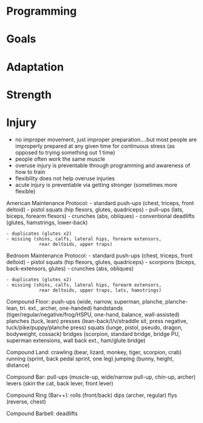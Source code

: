 # Programming


# Goals

# Adaptation

# Strength

# Injury
- no improper movement, just improper preparation....but most people are improperly prepared at any given time for continuous stress (as opposed to trying something out 1 time)
- people often work the same muscle
- overuse injury is preventable through programming and awareness of how to train
- flexibility does not help overuse injuries
- acute injury is preventable via getting stronger (sometimes more flexible)




American Maintenance Protocol:
    - standard push-ups (chest, triceps, front deltoid)
    - pistol squats (hip flexors, glutes, quadriceps)
    - pull-ups (lats, biceps, forearm flexors)
    - crunches (abs, obliques)
    - conventional deadlifts (glutes, hamstrings, lower-back)

    - duplicates (glutes x2)
    - missing (shins, calfs, lateral hips, forearm extensors, 
                rear deltoids, upper traps)

Bedroom Maintenance Protocol:
    - standard push-ups (chest, triceps, front deltoid)
    - pistol squats (hip flexors, glutes, quadriceps)
    - scorpions (biceps, back-extensors, glutes)
    - crunches (abs, obliques)

    - duplicates (glutes x2)
    - missing (shins, calfs, lateral hips, forearm extensors, 
                rear deltoids, upper traps, lats, hamstrings)






Compound Floor:
push-ups (wide, narrow, superman, planche, planche-lean, tri. ext., archer, one-handed)
handstands (tiger/regular/negative/frog/HSPU, one-hand, balance, wall-assisted)
planches (tuck, lean)
presses (lean-back/l/v/straddle sit, press negative, tuck/pike/puppy/planche press)
squats (lunge, pistol, pseudo, dragon, bodyweight, cossack)
bridges (scorpion, standard bridge, bridge PU, superman extensions, wall back ext., ham/glute bridge)

Compound Land:
crawling (bear, lizard, monkey, tiger, scorpion, crab)
running (sprint, back pedal sprint, one leg)
jumping (bunny, height, distance)

Compound Bar:
pull-ups (muscle-up, wide/narrow pull-up, chin-up, archer)
levers (skin the cat, back lever, front lever)

Compound Ring (Bar++):
rolls (front/back)
dips (archer, regular)
flys (reverse, chest)

Compound Barbell:
deadlifts

